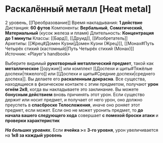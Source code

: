 # Раскалённый металл [Heat metal]
2 уровень, [[Преобразование]]
Время накладывания: **1 действие**
Дистанция: **60 футов**
Компоненты: **Вербальный**, **Соматический**, **Материальный** (кусок железа и пламя)
Длительность: **Концентрация до 1 минуты**
Классы: [[Бард]], [[Друид]], [[Изобретатель]]
Архетипы: [[Жрец#Домен Кузни|Домен Кузни (Жрец)]], [[Монах#Путь Четырёх стихий (кастомный)|Путь Четырёх стихий (Монах)]]
Источник: «Player's handbook»

Выберите видимый **рукотворный металлический предмет**, такой как **металлическое** [[оружие]] или комплект [[Доспехи и щиты#Тяжёлые доспехи|тяжелого]] или [[Доспехи и щиты#Средние доспехи|среднего доспеха]]. Вы делаете его **раскаленным докрасна**. Все существа, находящиеся в физическом контакте с этим предметом, получают **урон огнём 2к8**, когда вы накладываете это заклинание. Вы можете **бонусным действием** вновь причинять этот урон. Если существо держит или носит предмет, и получает от него урон, оно должно преуспеть в **спасброске Телосложения**, иначе оно роняет этот предмет, если может. Если оно не может уронить предмет, то **до начала вашего следующего хода** совершает **с помехой броски атаки** и **проверки характеристик**

**_На больших уровнях._** Если **ячейка >= 3-го уровня**, урон увеличивается на **1к8 за каждый уровень**